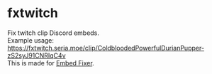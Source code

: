 # fxtwitch

 Fix twitch clip Discord embeds.  
 Example usage: <https://fxtwitch.seria.moe/clip/ColdbloodedPowerfulDurianPupper-zS2syJ91CNRIqC4v>  
 This is made for [Embed Fixer](https://github.com/seriaati/embed-fixer).

